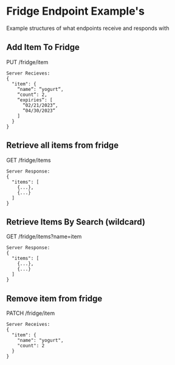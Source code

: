 # Fridge Endpoint Example's
Example structures of what endpoints receive and responds with

## Add Item To Fridge
PUT /fridge/item  
```
Server Recieves:
{
  "item": {
    “name“: “yogurt“,
    “count“: 2,
    “expiries“: [
      “02/21/2023“,
      “04/30/2023“
    ]
  }
}
```

## Retrieve all items from fridge
GET /fridge/items
```
Server Response:
{
  "items": [
    {...},
    {...}
  ]
}
```

## Retrieve Items By Search (wildcard)
GET /fridge/items?name=item
```
Server Response:
{
  "items": [
    {...},
    {...}
  ]
}
```

## Remove item from fridge
PATCH /fridge/item
```
Server Receives:
{
  "item": {
    "name": "yogurt",
    "count": 2
  }
}
```